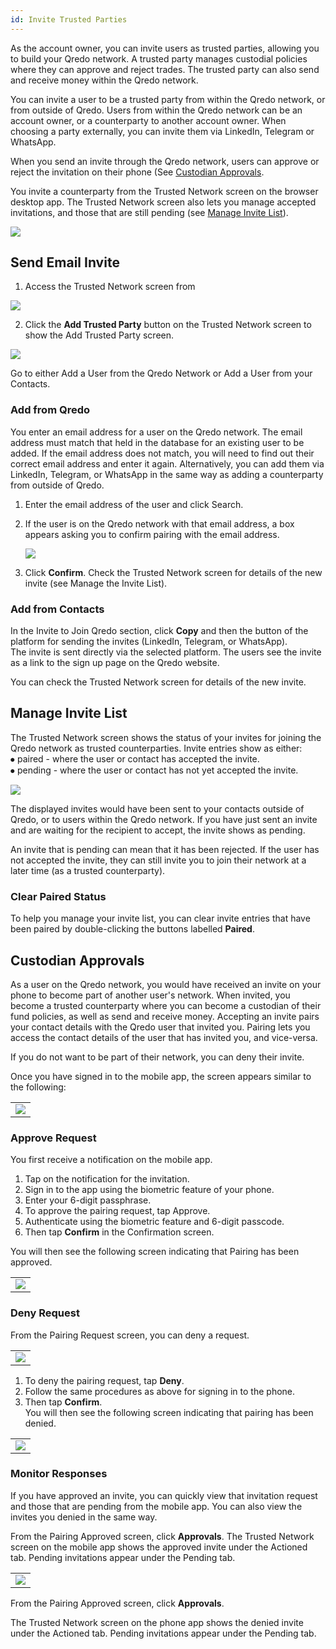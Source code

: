 ```yaml
---
id: Invite Trusted Parties
---
```

As the account owner, you can invite users as trusted parties, allowing you to build your Qredo network. A trusted party manages custodial policies where they can approve and reject trades. The trusted party can also send and receive money within the Qredo network.

You can invite a user to be a trusted party from within the Qredo network, or from outside of Qredo. Users from within the Qredo network can be an account owner, or a counterparty to another account owner. When choosing a party externally, you can invite them via LinkedIn, Telegram or WhatsApp.  

When you send an invite through the Qredo network, users can approve or reject the invitation on their phone (See [Custodian Approvals](#custodian-approvals).

You invite a counterparty from the Trusted Network screen on the browser desktop app. The Trusted Network screen also lets you manage accepted invitations, and those that are still pending (see [Manage Invite List](#manage-invite-list)).

![](https://qredo.atlassian.net/wiki/download/attachments/71074058/2-trusted%20network%20screen.png?api=v2)

Send Email Invite
-----------------

1.  Access the Trusted Network screen from 

![](https://qredo.atlassian.net/wiki/download/attachments/71074058/4%20trusted%20network.png?api=v2)

2.  Click the **Add Trusted Party** button on the Trusted Network screen to show the Add Trusted Party screen.

![](https://qredo.atlassian.net/wiki/download/attachments/71074058/Add%20Trusted%20Party%20Update.png?api=v2)

Go to either Add a User from the Qredo Network or Add a User from your Contacts.

### Add from Qredo

You enter an email address for a user on the Qredo network. The email address must match that held in the database for an existing user to be added. If the email address does not match, you will need to find out their correct email address and enter it again. Alternatively, you can add them via LinkedIn, Telegram, or WhatsApp in the same way as adding a counterparty from outside of Qredo.

1.  Enter the email address of the user and click Search.
2.  If the user is on the Qredo network with that email address, a box appears asking you to confirm pairing with the email address.  

    ![](https://qredo.atlassian.net/wiki/download/attachments/71074058/2-Email%20confirmation%20popup.png?api=v2)

3.  Click **Confirm**. Check the Trusted Network screen for details of the new invite (see Manage the Invite List).

### Add from Contacts

In the Invite to Join Qredo section, click **Copy** and then the button of the platform for sending the invites (LinkedIn, Telegram, or WhatsApp).  
The invite is sent directly via the selected platform. The users see the invite as a link to the sign up page on the Qredo website.

You can check the Trusted Network screen for details of the new invite.

Manage Invite List
------------------

The Trusted Network screen shows the status of your invites for joining the Qredo network as trusted counterparties. Invite entries show as either:  
⦁ paired - where the user or contact has accepted the invite.  
⦁ pending - where the user or contact has not yet accepted the invite.

![](https://qredo.atlassian.net/wiki/download/attachments/70975942/3-trusted%20network%20screen%20update.png?api=v2)

The displayed invites would have been sent to your contacts outside of Qredo, or to users within the Qredo network. If you have just sent an invite and are waiting for the recipient to accept, the invite shows as pending.

An invite that is pending can mean that it has been rejected. If the user has not accepted the invite, they can still invite you to join their network at a later time (as a trusted counterparty).

### Clear Paired Status

To help you manage your invite list, you can clear invite entries that have been paired by double-clicking the buttons labelled **Paired**.

Custodian Approvals
-------------------

As a user on the Qredo network, you would have received an invite on your phone to become part of another user's network. When invited, you become a trusted counterparty where you can become a custodian of their fund policies, as well as send and receive money. Accepting an invite pairs your contact details with the Qredo user that invited you. Pairing lets you access the contact details of the user that has invited you, and vice-versa.

If you do not want to be part of their network, you can deny their invite.

Once you have signed in to the mobile app, the screen appears similar to the following:

|     |
| --- |
| ![](https://qredo.atlassian.net/wiki/download/thumbnails/71041397/pairing%20same%20network.png?api=v2) |

### Approve Request  

You first receive a notification on the mobile app.

1.  Tap on the notification for the invitation.
2.  Sign in to the app using the biometric feature of your phone.
3.  Enter your 6-digit passphrase.
4.  To approve the pairing request, tap Approve.
5.  Authenticate using the biometric feature and 6-digit passcode.
6.  Then tap **Confirm** in the Confirmation screen.  

You will then see the following screen indicating that Pairing has been approved.

|     |
| --- |
| ![](https://qredo.atlassian.net/wiki/download/thumbnails/71041397/PairingApprovedOutsideNetwork.png?api=v2) |

### Deny Request

From the Pairing Request screen, you can deny a request.

|     |
| --- |
| ![](https://qredo.atlassian.net/wiki/download/thumbnails/71041397/pairing%20same%20network.png?api=v2) |

1.  To deny the pairing request, tap **Deny**.
2.  Follow the same procedures as above for signing in to the phone.
3.  Then tap **Confirm**.  
    You will then see the following screen indicating that pairing has been denied.

|     |
| --- |
| ![](https://qredo.atlassian.net/wiki/download/thumbnails/71041397/pairing%20denied.png?api=v2) |


### Monitor Responses

If you have approved an invite, you can quickly view that invitation request and those that are pending from the mobile app. You can also view the invites you denied in the same way.  

From the Pairing Approved screen, click **Approvals**. The Trusted Network screen on the mobile app shows the approved invite under the Actioned tab. Pending invitations appear under the Pending tab.

|     |
| --- |
| ![](https://qredo.atlassian.net/wiki/download/thumbnails/71041397/trusted%20network%20approval.png?api=v2) |


From the Pairing Approved screen, click **Approvals**.  

The Trusted Network screen on the phone app shows the denied invite under the Actioned tab. Pending invitations appear under the Pending tab.





